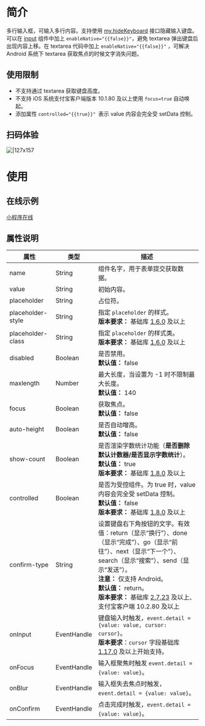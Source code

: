 # 简介
多行输入框，可输入多行内容。支持使用 [my.hideKeyboard](https://opendocs.alipay.com/mini/api/ui-hidekeyboard) 接口隐藏输入键盘。可以在 [input](https://opendocs.alipay.com/mini/component/input) 组件中加上 `enableNative="{{false}}"`，避免 textarea 弹出键盘后出现内容上移。在 textarea 代码中加上 `enableNative="{{false}}"` ，可解决 Android 系统下 textarea 获取焦点的时候文字消失问题。

## 使用限制
- 不支持通过 textarea 获取键盘高度。
- 不支持 iOS 系统支付宝客户端版本 10.1.80 及以上使用 `focus=true` 自动唤起。
- 添加属性 `controlled="{{true}}" `表示 value 内容会完全受 setData 控制。

## 扫码体验
![|127x157](https://gw.alipayobjects.com/zos/skylark/3e5f83dd-fcbe-43d6-9466-7259f98723c6/2018/jpeg/eab73793-ef6e-4a7c-b347-0044244a6ae1.jpeg#align=left&display=inline&height=1906&margin=%5Bobject%20Object%5D&originHeight=1906&originWidth=1540&status=done&style=none&width=127)

# 使用

## 在线示例

[小程序在线](https://opendocs.alipay.com/openbox/mini/opendocs/basic-component?view=preview&defaultPage=pages/textarea/index&defaultOpenedFiles=pages/textarea/index&theme=light) 

## 属性说明
| **属性** | **类型** | **描述** |
| --- | --- | --- |
| name | String | 组件名字，用于表单提交获取数据。 |
| value | String | 初始内容。 |
| placeholder | String | 占位符。 |
| placeholder-style | String | 指定 `placeholder` 的样式。<br />**版本要求：** 基础库 [1.6.0](/mini/framework/compatibility) 及以上 |
| placeholder-class | String | 指定 `placeholder` 的样式类。<br />**版本要求：** 基础库 [1.6.0](/mini/framework/compatibility) 及以上 |
| disabled | Boolean | 是否禁用。<br />**默认值：** false |
| maxlength | Number | 最大长度，当设置为 -1 时不限制最大长度。<br />**默认值：** 140 |
| focus | Boolean | 获取焦点。<br />**默认值：** false |
| auto-height | Boolean | 是否自动增高。<br />**默认值：** false |
| show-count | Boolean | 是否渲染字数统计功能（**是否删除默认计数器/是否显示字数统计**）。<br />**默认值：** true<br />**版本要求：** 基础库 [1.8.0](/mini/framework/compatibility) 及以上 |
| controlled | Boolean | 是否为受控组件。为 true 时，value 内容会完全受 setData 控制。<br />**默认值：** false<br />**版本要求：** 基础库 [1.8.0](/mini/framework/compatibility) 及以上 |
| confirm-type | String | 设置键盘右下角按钮的文字。有效值：return（显示“换行”）、done（显示“完成”）、go（显示“前往”）、next（显示“下一个”）、search（显示“搜索”）、send（显示“发送”）。<br />**注意：** 仅支持 Android。<br />**默认值：** return。<br />**版本要求：** 基础库 [2.7.23](https://opendocs.alipay.com/mini/ide/framework-changelog-v2) 及以上、支付宝客户端 10.2.80 及以上 |
| onInput | EventHandle | 键盘输入时触发，`event.detail = {value: value, cursor: cursor}`。<br />**版本要求**：`cursor` 字段基础库 [1.17.0](https://opendocs.alipay.com/mini/framework/compatibility) 及以上开始支持。 |
| onFocus | EventHandle | 输入框聚焦时触发 `event.detail = {value: value}`。 |
| onBlur | EventHandle | 输入框失去焦点时触发，`event.detail = {value: value}`。 |
| onConfirm | EventHandle | 点击完成时触发，`event.detail = {value: value}`。 |




